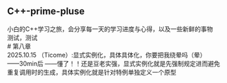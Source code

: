## C++-prime-pluse
小白的C++学习之旅，会分享每一天的学习进度与心得，以及一些新鲜的事物
<br>测试，测试
<br># 第八章
<br>2025.10.15 （Ticome）:显式实例化，具体具体化，你要把我绕晕吗（晕）<br>      ——30min后 ——懂了！！还是豆老实强，显式实例化就是先强制规定进而避免重复调用时的生成，具体实例化就是针对特例单独定义一个原型


